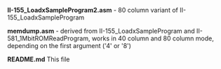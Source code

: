 
**II-155_LoadxSampleProgram2.asm** - 80 column variant of II-155_LoadxSampleProgram

**memdump.asm** - derived from II-155_LoadxSampleProgram and II-581_1MbitROMReadProgram, 
works in 40 column and 80 column mode, depending on the first argument ('4' or '8')

**README.md**  This file

